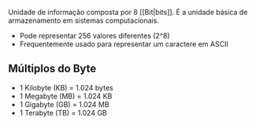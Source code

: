 Unidade de informação composta por 8 [[Bit|bits]]. É a unidade básica de armazenamento em sistemas 
computacionais.
- Pode representar 256 valores diferentes (2^8)
- Frequentemente usado para representar um caractere em ASCII
## Múltiplos do Byte
- 1 Kilobyte (KB) = 1.024 bytes
- 1 Megabyte (MB) = 1.024 KB
- 1 Gigabyte (GB) = 1.024 MB
- 1 Terabyte (TB) = 1.024 GB